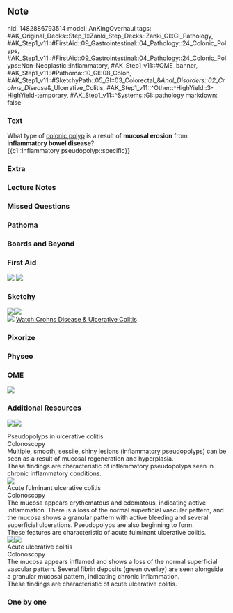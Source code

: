 ## Note
nid: 1482886793514
model: AnKingOverhaul
tags: #AK_Original_Decks::Step_1::Zanki_Step_Decks::Zanki_GI::GI_Pathology, #AK_Step1_v11::#FirstAid::09_Gastrointestinal::04_Pathology::24_Colonic_Polyps, #AK_Step1_v11::#FirstAid::09_Gastrointestinal::04_Pathology::24_Colonic_Polyps::Non-Neoplastic::Inflammatory, #AK_Step1_v11::#OME_banner, #AK_Step1_v11::#Pathoma::10_GI::08_Colon, #AK_Step1_v11::#SketchyPath::05_GI::03_Colorectal_&_Anal_Disorders::02_Crohns_Disease_&_Ulcerative_Colitis, #AK_Step1_v11::^Other::^HighYield::3-HighYield-temporary, #AK_Step1_v11::^Systems::GI::pathology
markdown: false

### Text
<div>
  <div>
    What type of <u>colonic polyp</u> is a result of <b>mucosal
    erosion</b> from <b>inflammatory bowel disease</b>?
  </div>
  <div>
    {{c1::Inflammatory pseudopolyp::specific}}
  </div>
</div>

### Extra


### Lecture Notes


### Missed Questions


### Pathoma


### Boards and Beyond


### First Aid
<img src="tmpp_Rza0.png"> <img src="tmpEeVHNv.png">

### Sketchy
<div><img src=
"ulcerative%20colitis%20pseudopolyps_1566160514431.jpg"><img draggable="false"
src="300px-Inflammatory_polyp_--_low_mag.jpg"></div><img src=
"Zoverall%20picture%20(46)_1566160514431.JPG"> <a href=
"https://dashboard.sketchy.com/study/medical/courses/medical-pathophysiology/units/medical-pathophysiology-gi/videos/medical-pathophysiology-gi-colorectal-and-anal-disorders-crohns-disease-and-ulcerative-colitis?utm_source=anki&utm_medium=partnership&utm_campaign=february_update&utm_content=medical">
Watch Crohns Disease & Ulcerative Colitis</a>

### Pixorize


### Physeo


### OME
<div class="ome-widget">
  <a href="https://onlinemeded.org?ref=anki"><img src=
  "_OME_AnkiFlashcards_General_7.png"></a>
</div>

### Additional Resources
<img src="big_59c29715b885e.jpg"><img src="big_59c297c81a5c5.jpg">
<div>
  <div>
    <div>
      Pseudopolyps in ulcerative colitis
    </div>
  </div>
  <div>
    <div>
      <div>
        Colonoscopy
      </div>
      <div>
        Multiple, smooth, sessile, shiny lesions (inflammatory
        pseudopolyps) can be seen as a result of mucosal
        regeneration and hyperplasia.
      </div>
      <div>
        These findings are characteristic of inflammatory
        pseudopolyps seen in chronic inflammatory conditions.
      </div>
    </div>
  </div>
</div>
<div><img src="big_59c2987b84978.jpg"></div>
<div>
  <div>
    <div>
      Acute fulminant ulcerative colitis
    </div>
  </div>
  <div>
    <div>
      <div>
        Colonoscopy
      </div>
      <div>
        The mucosa appears erythematous and edematous, indicating
        active inflammation. There is a loss of the normal
        superficial vascular pattern, and the mucosa shows a
        granular pattern with active bleeding and several
        superficial ulcerations. Pseudopolyps are also beginning to
        form.
      </div>
      <div>
        These features are characteristic of acute fulminant
        ulcerative colitis.
      </div>
    </div>
  </div>
</div>
<div><img src="big_53d8ef0e6aeee.jpg"><img src=
"53d8ef0e6aeee.jpg"></div>
<div>
  <div>
    <div>
      Acute ulcerative colitis
    </div>
  </div>
  <div>
    <div>
      <div>
        Colonoscopy
      </div>
      <div>
        The mucosa appears inflamed and shows a loss of the normal
        superficial vascular pattern. Several fibrin deposits
        (green overlay) are seen alongside a granular mucosal
        pattern, indicating chronic inflammation.
      </div>
      <div>
        These findings are characteristic of acute ulcerative
        colitis.
      </div>
    </div>
  </div>
</div>

### One by one

